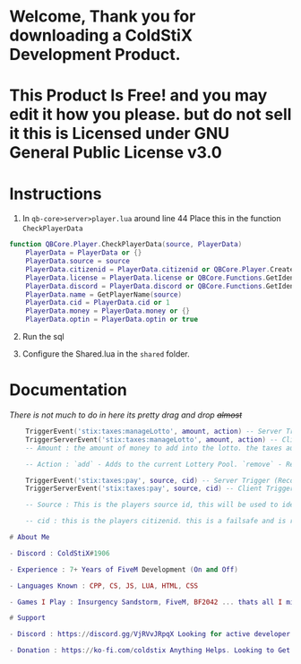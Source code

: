 # Welcome, Thank you for downloading a ColdStiX Development Product. 

# This Product Is Free! and you may edit it how you please. but do not sell it this is Licensed under GNU General Public License v3.0


# Instructions #

1. In `qb-core>server>player.lua` around line 44 Place this in the function `CheckPlayerData`

```lua
function QBCore.Player.CheckPlayerData(source, PlayerData)
    PlayerData = PlayerData or {}
    PlayerData.source = source
    PlayerData.citizenid = PlayerData.citizenid or QBCore.Player.CreateCitizenId()
    PlayerData.license = PlayerData.license or QBCore.Functions.GetIdentifier(source, 'license')
    PlayerData.discord = PlayerData.discord or QBCore.Functions.GetIdentifier(source, 'discord') <-- Add this in
    PlayerData.name = GetPlayerName(source)
    PlayerData.cid = PlayerData.cid or 1
    PlayerData.money = PlayerData.money or {}
    PlayerData.optin = PlayerData.optin or true

```

2. Run the sql

3. Configure the Shared.lua in the `shared` folder.


# Documentation #

*There is not much to do in here its pretty drag and drop ~~almost~~*
```lua
    TriggerEvent('stix:taxes:manageLotto', amount, action) -- Server Trigger (Recommended)
    TriggerServerEvent('stix:taxes:manageLotto', amount, action) -- Client Trigger
    -- Amount : the amount of money to add into the lotto. the taxes automatically get placed into the Lottery Pool. but if you want to integrate it with any other sources you may use the event to add or remove to it.

    -- Action : `add` - Adds to the current Lottery Pool. `remove` - Removes from the current Lottery Pool.
```

```lua
    TriggerEvent('stix:taxes:pay', source, cid) -- Server Trigger (Recommended)
    TriggerServerEvent('stix:taxes:pay', source, cid) -- Client Trigger

    -- Source : This is the players source id, this will be used to identify the players money,bank to determine taxes the logic is all handled automatically. all you need to do it place this where you want this to trigger (this has a automatic built in system to only charge 1x per restart of server.)

    -- cid : this is the players citizenid. this is a failsafe and is required if source cannot be found then it will use the cid to search player this is again a failsafe to allow fool proofing of the script.

# About Me

- Discord : ColdStiX#1906

- Experience : 7+ Years of FiveM Development (On and Off)

- Languages Known : CPP, CS, JS, LUA, HTML, CSS

- Games I Play : Insurgency Sandstorm, FiveM, BF2042 ... thats all I might get No Mans Sky.

# Support

- Discord : https://discord.gg/VjRVvJRpqX Looking for active developer looking to expand and show case free and or private work here. and bring in more people with like minds and share ideas.

- Donation : https://ko-fi.com/coldstix Anything Helps. Looking to Get a new pc for better development so your kindness is helpful. but my main goal is to bring more fun and enjoyable uniuqe scripts for all communities.